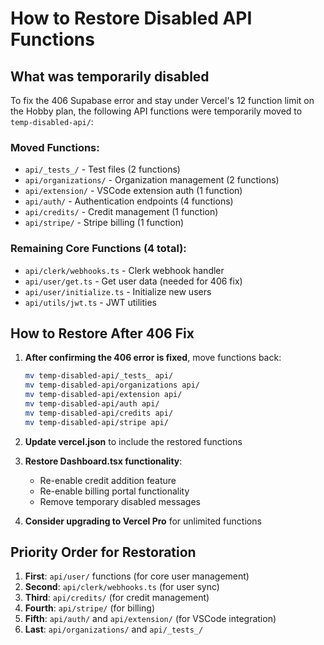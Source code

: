 # How to Restore Disabled API Functions

## What was temporarily disabled

To fix the 406 Supabase error and stay under Vercel's 12 function limit on the Hobby plan, the following API functions were temporarily moved to `temp-disabled-api/`:

### Moved Functions:
- `api/_tests_/` - Test files (2 functions)
- `api/organizations/` - Organization management (2 functions) 
- `api/extension/` - VSCode extension auth (1 function)
- `api/auth/` - Authentication endpoints (4 functions)
- `api/credits/` - Credit management (1 function)
- `api/stripe/` - Stripe billing (1 function)

### Remaining Core Functions (4 total):
- `api/clerk/webhooks.ts` - Clerk webhook handler
- `api/user/get.ts` - Get user data (needed for 406 fix)
- `api/user/initialize.ts` - Initialize new users
- `api/utils/jwt.ts` - JWT utilities

## How to Restore After 406 Fix

1. **After confirming the 406 error is fixed**, move functions back:
   ```bash
   mv temp-disabled-api/_tests_ api/
   mv temp-disabled-api/organizations api/
   mv temp-disabled-api/extension api/
   mv temp-disabled-api/auth api/
   mv temp-disabled-api/credits api/
   mv temp-disabled-api/stripe api/
   ```

2. **Update vercel.json** to include the restored functions

3. **Restore Dashboard.tsx functionality**:
   - Re-enable credit addition feature
   - Re-enable billing portal functionality
   - Remove temporary disabled messages

4. **Consider upgrading to Vercel Pro** for unlimited functions

## Priority Order for Restoration

1. **First**: `api/user/` functions (for core user management)
2. **Second**: `api/clerk/webhooks.ts` (for user sync)
3. **Third**: `api/credits/` (for credit management)
4. **Fourth**: `api/stripe/` (for billing)
5. **Fifth**: `api/auth/` and `api/extension/` (for VSCode integration)
6. **Last**: `api/organizations/` and `api/_tests_/`